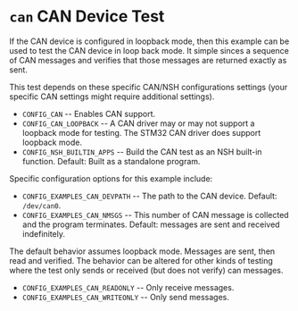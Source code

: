 `can` CAN Device Test
=====================

If the CAN device is configured in loopback mode, then this example can
be used to test the CAN device in loop back mode. It simple sinces a
sequence of CAN messages and verifies that those messages are returned
exactly as sent.

This test depends on these specific CAN/NSH configurations settings
(your specific CAN settings might require additional settings).

-   `CONFIG_CAN` -- Enables CAN support.
-   `CONFIG_CAN_LOOPBACK` -- A CAN driver may or may not support a
    loopback mode for testing. The STM32 CAN driver does support
    loopback mode.
-   `CONFIG_NSH_BUILTIN_APPS` -- Build the CAN test as an NSH built-in
    function. Default: Built as a standalone program.

Specific configuration options for this example include:

-   `CONFIG_EXAMPLES_CAN_DEVPATH` -- The path to the CAN device.
    Default: `/dev/can0`.
-   `CONFIG_EXAMPLES_CAN_NMSGS` -- This number of CAN message is
    collected and the program terminates. Default: messages are sent and
    received indefinitely.

The default behavior assumes loopback mode. Messages are sent, then read
and verified. The behavior can be altered for other kinds of testing
where the test only sends or received (but does not verify) can
messages.

-   `CONFIG_EXAMPLES_CAN_READONLY` -- Only receive messages.
-   `CONFIG_EXAMPLES_CAN_WRITEONLY` -- Only send messages.

